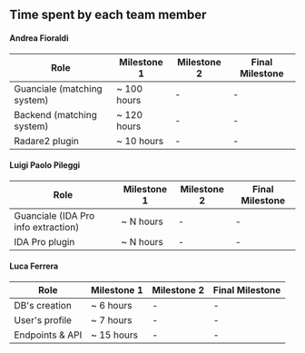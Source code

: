
## Time spent by each team member

#### Andrea Fioraldi

| Role | Milestone 1 | Milestone 2 | Final Milestone |
| -- | -- | -- | -- |
| Guanciale (matching system) | ~ 100 hours | - | - |
| Backend (matching system) |  ~ 120 hours | - | - |
| Radare2 plugin |  ~ 10 hours | - | - |

#### Luigi Paolo Pileggi

| Role | Milestone 1 | Milestone 2 | Final Milestone |
| -- | -- | -- | -- |
| Guanciale (IDA Pro info extraction) | ~ N hours | - | - |
| IDA Pro plugin | ~ N hours | - | - |

#### Luca Ferrera

| Role | Milestone 1 | Milestone 2 | Final Milestone |
| -- | -- | -- | -- |
| DB's creation| ~ 6 hours | - | - |
| User's profile | ~ 7 hours | - | - |
| Endpoints & API| ~ 15 hours | - | - |

